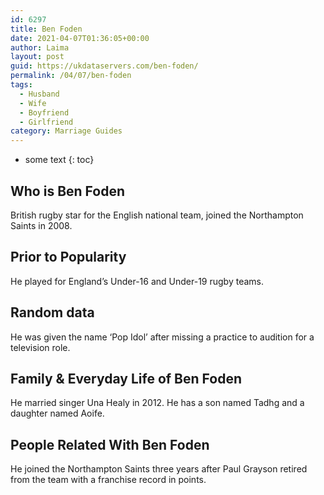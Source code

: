 ```yaml
---
id: 6297
title: Ben Foden
date: 2021-04-07T01:36:05+00:00
author: Laima
layout: post
guid: https://ukdataservers.com/ben-foden/
permalink: /04/07/ben-foden
tags:
  - Husband
  - Wife
  - Boyfriend
  - Girlfriend
category: Marriage Guides
---
```


* some text
{: toc}


## Who is Ben Foden
                  
                  
                  
British rugby star for the English national team, joined the Northampton Saints in 2008.
                  
              
            
              
            
                
                
                
## Prior to Popularity
                  
                  
                  
He played for England&#8217;s Under-16 and Under-19 rugby teams.
                  
              
            
              
            
                
                
                
## Random data
                  
                  
                  
He was given the name &#8216;Pop Idol&#8217; after missing a practice to audition for a television role.
                  
              
            
              
            
                
                
                
## Family & Everyday Life of Ben Foden
                  
                  
                  
He married singer Una Healy in 2012. He has a son named Tadhg and a daughter named Aoife.
                  
              
            
              
            
                
                
                
## People Related With Ben Foden
                  
                  
                  
He joined the Northampton Saints three years after Paul Grayson retired from the team with a franchise record in points.
                  
              
            
              
            
                
              
            
              
              
            
            
              
            
          
          
          